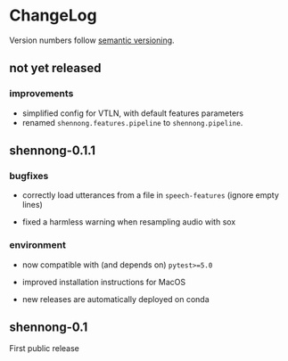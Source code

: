 # ChangeLog

Version numbers follow [semantic versioning](https://semver.org).

## not yet released

### improvements

* simplified config for VTLN, with default features parameters
* renamed `shennong.features.pipeline` to `shennong.pipeline`.

## shennong-0.1.1

### bugfixes

* correctly load utterances from a file in `speech-features` (ignore empty lines)

* fixed a harmless warning when resampling audio with sox

### environment

* now compatible with (and depends on) `pytest>=5.0`

* improved installation instructions for MacOS

* new releases are automatically deployed on conda

## shennong-0.1

First public release
